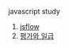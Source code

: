 javascript study 

1. [jsflow]
2. [평가와 일급]



[jsflow]: https://github.com/harrisleesh/TIL//javascript/js-flow.md
[평가와 일급]: https://github.com/harrisleesh/TIL/javascript/%ED%8F%89%EA%B0%80%EC%99%80%20%EC%9D%BC%EA%B8%89.md
